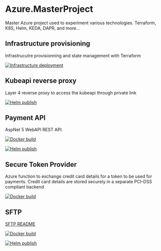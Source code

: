 # Azure.MasterProject
Master Azure project used to experiment various technologies. Terraform, K8S, Helm, KEDA, DAPR, and more...


## Infrastructure provisioning

Infrastrucutre provisionning and state management with Terraform

[![Infrastructure deployment](https://github.com/rbickel/Azure.MasterProject/actions/workflows/infrastructure-provisioning.yml/badge.svg)](https://github.com/rbickel/Azure.MasterProject/actions/workflows/infrastructure-provisioning.yml)

## Kubeapi reverse proxy

Layer 4 reverse proxy to access the kubeapi through private link

[![Helm publish](https://github.com/rbickel/AKS.MasterProject/actions/workflows/kubeapi-reverseproxy-chart-publish.yml/badge.svg)](https://github.com/rbickel/AKS.MasterProject/actions/workflows/kubeapi-reverseproxy-chart-publish.yml)


## Payment API

AspNet 5 WebAPI REST API.

[![Docker build](https://github.com/rbickel/AKS.MasterProject/actions/workflows/paymentapi-docker-build-and-publish.yml/badge.svg)](https://github.com/rbickel/AKS.MasterProject/actions/workflows/paymentapi-docker-build-and-publish.yml)

[![Helm publish](https://github.com/rbickel/AKS.MasterProject/actions/workflows/paymentapi-chart-publish.yml/badge.svg)](https://github.com/rbickel/AKS.MasterProject/actions/workflows/paymentapi-chart-publish.yml)

## Secure Token Provider

Azure function to exchange credit card details for a token to be used for payments. Credit card details are stored securely in a separate PCI-DSS compliant backend

[![Docker build](https://github.com/rbickel/AKS.MasterProject/actions/workflows/securetokenprovider-docker-build-and-publish.yml/badge.svg)](https://github.com/rbickel/AKS.MasterProject/actions/workflows/securetokenprovider-docker-build-and-publish.yml)

## SFTP

[SFTP README](./Application/sftp/README.md)


[![Docker build](https://github.com/rbickel/AKS.MasterProject/actions/workflows/sftp-docker-build-and-publish.yml/badge.svg)](https://github.com/rbickel/AKS.MasterProject/actions/workflows/sftp-docker-build-and-publish.yml)

[![Helm publish](https://github.com/rbickel/AKS.MasterProject/actions/workflows/sftp-chart-publish.yml/badge.svg)](https://github.com/rbickel/AKS.MasterProject/actions/workflows/sftp-chart-publish.yml)
